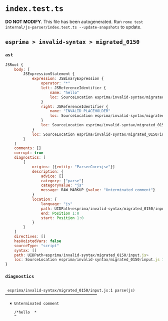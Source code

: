 # `index.test.ts`

**DO NOT MODIFY**. This file has been autogenerated. Run `rome test internal/js-parser/index.test.ts --update-snapshots` to update.

## `esprima > invalid-syntax > migrated_0150`

### `ast`

```javascript
JSRoot {
	body: [
		JSExpressionStatement {
			expression: JSBinaryExpression {
				operator: "*"
				left: JSReferenceIdentifier {
					name: "hello"
					loc: SourceLocation esprima/invalid-syntax/migrated_0150/input.js 1:2-1:7 (hello)
				}
				right: JSReferenceIdentifier {
					name: "INVALID_PLACEHOLDER"
					loc: SourceLocation esprima/invalid-syntax/migrated_0150/input.js 2:0-2:0
				}
				loc: SourceLocation esprima/invalid-syntax/migrated_0150/input.js 1:2-2:0
			}
			loc: SourceLocation esprima/invalid-syntax/migrated_0150/input.js 1:2-2:0
		}
	]
	comments: []
	corrupt: true
	diagnostics: [
		{
			origins: [{entity: "ParserCore<js>"}]
			description: {
				advice: []
				category: ["parse"]
				categoryValue: "js"
				message: RAW_MARKUP {value: "Unterminated comment"}
			}
			location: {
				language: "js"
				path: UIDPath<esprima/invalid-syntax/migrated_0150/input.js>
				end: Position 1:0
				start: Position 1:0
			}
		}
	]
	directives: []
	hasHoistedVars: false
	sourceType: "script"
	syntax: []
	path: UIDPath<esprima/invalid-syntax/migrated_0150/input.js>
	loc: SourceLocation esprima/invalid-syntax/migrated_0150/input.js 1:0-2:0
}
```

### `diagnostics`

```

 esprima/invalid-syntax/migrated_0150/input.js:1 parse(js) ━━━━━━━━━━━━━━━━━━━━━━━━━━━━━━━━━━━━━━━━━

  ✖ Unterminated comment

    /*hello  *
    ^


```
